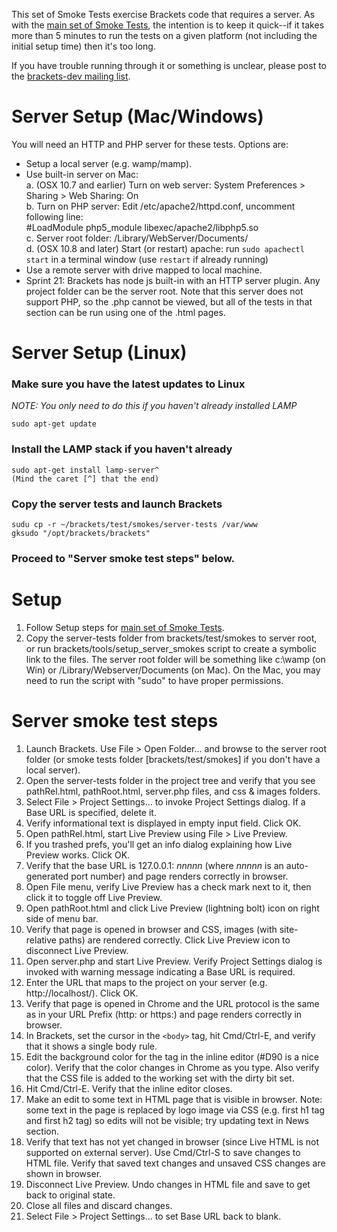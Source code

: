 This set of Smoke Tests exercise Brackets code that requires a server. As with the [main set of Smoke Tests](Brackets-Smoke-Tests), the intention is to keep it quick--if it takes more than 5 minutes to run the tests on a given platform (not including the initial setup time) then it's too long.

If you have trouble running through it or something is unclear, please post to the [brackets-dev mailing list](http://groups.google.com/group/brackets-dev).


Server Setup (Mac/Windows)
============
You will need an HTTP and PHP server for these tests. Options are:
* Setup a local server (e.g. wamp/mamp).
* Use built-in server on Mac:  
    a. (OSX 10.7 and earlier) Turn on web server: System Preferences > Sharing > Web Sharing: On  
    b. Turn on PHP server: Edit /etc/apache2/httpd.conf, uncomment following line:  
        #LoadModule php5_module libexec/apache2/libphp5.so  
    c. Server root folder: /Library/WebServer/Documents/  
    d. (OSX 10.8 and later) Start (or restart) apache:  run `sudo apachectl start` in a terminal window (use `restart` if already running)
* Use a remote server with drive mapped to local machine.
* Sprint 21: Brackets has node js built-in with an HTTP server plugin. Any project folder can be the server root. Note that this server does not support PHP, so the .php cannot be viewed, but all of the tests in that section can be run using one of the .html pages.

Server Setup (Linux)
==============
### Make sure you have the latest updates to Linux
_NOTE: You only need to do this if you haven't already installed LAMP_
```text
sudo apt-get update
```
### Install the LAMP stack if you haven't already 
```text
sudo apt-get install lamp-server^
(Mind the caret [^] that the end)
```
### Copy the server tests and launch Brackets 
```text
sudu cp -r ~/brackets/test/smokes/server-tests /var/www
gksudo "/opt/brackets/brackets" 
```
### Proceed to "Server smoke test steps" below.

Setup
=====

1. Follow Setup steps for [main set of Smoke Tests](Brackets-Smoke-Tests).
1. Copy the server-tests folder from brackets/test/smokes to server root, or run brackets/tools/setup_server_smokes script to create a symbolic link to the files. The server root folder will be something like c:\wamp (on Win) or /Library/Webserver/Documents (on Mac). On the Mac, you may need to run the script with "sudo" to have proper permissions.

Server smoke test steps
=======================

1. Launch Brackets. Use File > Open Folder... and browse to the server root folder (or smoke tests folder [brackets/test/smokes] if you don't have a local server).
1. Open the server-tests folder in the project tree and verify that you see pathRel.html, pathRoot.html, server.php files, and css &amp; images folders.
1. Select File > Project Settings... to invoke Project Settings dialog. If a Base URL is specified, delete it.
1. Verify informational text is displayed in empty input field. Click OK.
1. Open pathRel.html, start Live Preview using File > Live Preview.
1. If you trashed prefs, you'll get an info dialog explaining how Live Preview works. Click OK.
1. Verify that the base URL is 127.0.0.1: _nnnnn_ (where _nnnnn_ is an auto-generated port number) and page renders correctly in browser.
1. Open File menu, verify Live Preview has a check mark next to it, then click it to toggle off Live Preview.
1. Open pathRoot.html and click Live Preview (lightning bolt) icon on right side of menu bar.
1. Verify that page is opened in browser and CSS, images (with site-relative paths) are rendered correctly. Click Live Preview icon to disconnect Live Preview.
1. Open server.php and start Live Preview. Verify Project Settings dialog is invoked with warning message indicating a Base URL is required.
1. Enter the URL that maps to the project on your server (e.g. http://localhost/). Click OK.
1. Verify that page is opened in Chrome and the URL protocol is the same as in your URL Prefix (http: or https:) and page renders correctly in browser.
1. In Brackets, set the cursor in the `<body>` tag, hit Cmd/Ctrl-E, and verify that it shows a single body rule.
1. Edit the background color for the <body> tag in the inline editor (#D90 is a nice color). Verify that the color changes in Chrome as you type. Also verify that the CSS file is added to the working set with the dirty bit set.
1. Hit Cmd/Ctrl-E. Verify that the inline editor closes.
1. Make an edit to some text in HTML page that is visible in browser. Note: some text in the page is replaced by logo image via CSS (e.g. first h1 tag and first h2 tag) so edits will not be visible; try updating text in News section.
1. Verify that text has not yet changed in browser (since Live HTML is not supported on external server). Use Cmd/Ctrl-S to save changes to HTML file. Verify that saved text changes and unsaved CSS changes are shown in browser.
1. Disconnect Live Preview. Undo changes in HTML file and save to get back to original state.
1. Close all files and discard changes.
1. Select File > Project Settings... to set Base URL back to blank.